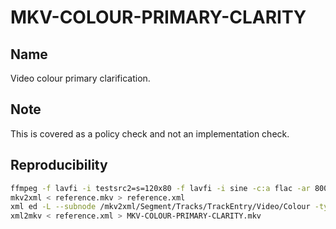 # MKV-COLOUR-PRIMARY-CLARITY

## Name

Video colour primary clarification.

## Note

This is covered as a policy check and not an implementation check.

## Reproducibility

```sh
ffmpeg -f lavfi -i testsrc2=s=120x80 -f lavfi -i sine -c:a flac -ar 8000 -vframes 2 -c:v ffv1 -level 3 -c:a flac -g 1 -y reference.mkv
mkv2xml < reference.mkv > reference.xml
xml ed -L --subnode /mkv2xml/Segment/Tracks/TrackEntry/Video/Colour -type elem -n Primaries -v 2 reference.xml
xml2mkv < reference.xml > MKV-COLOUR-PRIMARY-CLARITY.mkv
```